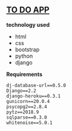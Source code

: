 ## [TO DO APP](https://mayurtodoapp.herokuapp.com)

**technology used**
* html 
* css 
* bootstrap
* python
* django

**Requirements**
```
dj-database-url==0.5.0
Django==2.2
django-heroku==0.3.1
gunicorn==20.0.4
psycopg2==2.8.4
pytz==2018.9
sqlparse==0.3.0
whitenoise==5.0.1
```
